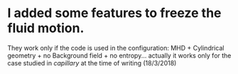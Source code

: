 # I added some features to freeze the fluid motion.
They work only if the code is used in the configuration:
MHD + Cylindrical geometry + no Background field + no entropy...
actually it works only for the case studied in _capillary_ at the time of writing (18/3/2018)
